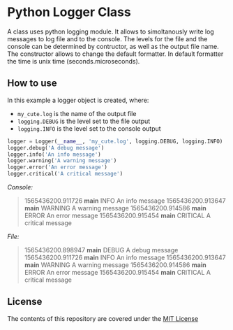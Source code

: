 # Python Logger Class
A class uses python logging module. 
It allows to simoltanously write log messages to log file and to the console.
The levels for the file and the console can be determined by contructor,
as well as the output file name. The constructor allows to change the default
formatter. In default formatter the time is unix time (seconds.microseconds).

## How to use

In this example a logger object is created, where:
* `my_cute.log` is the name of the output file
* `logging.DEBUG` is the level set to the file output
* `logging.INFO` is the level set to the console output

```python
logger = Logger(__name__, 'my_cute.log', logging.DEBUG, logging.INFO)
logger.debug('A debug message')
logger.info('An info message')
logger.warning('A warning message')
logger.error('An error message')
logger.critical('A critical message')
```

*Console:*
>1565436200.911726 __main__     INFO     An info message
>1565436200.913647 __main__     WARNING  A warning message
>1565436200.914586 __main__     ERROR    An error message
>1565436200.915454 __main__     CRITICAL A critical message

*File:*
>1565436200.898947 __main__     DEBUG    A debug message
>1565436200.911726 __main__     INFO     An info message
>1565436200.913647 __main__     WARNING  A warning message
>1565436200.914586 __main__     ERROR    An error message
>1565436200.915454 __main__     CRITICAL A critical message

## License
The contents of this repository are covered under the [MIT License](./LICENSE.txt)
